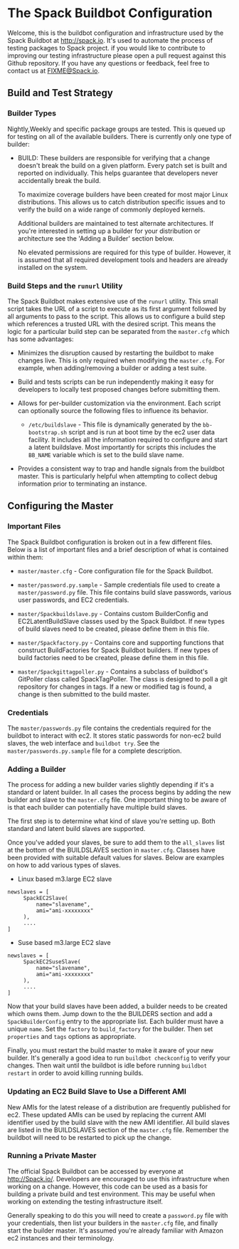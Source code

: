 # The Spack Buildbot Configuration

Welcome, this is the buildbot configuration and infrastructure used by the
Spack Buildbot at http://spack.io.  It's used to automate the process
of testing packages to Spack project. if you would like to
contribute to improving our testing infrastructure please open a pull request
against this Github repository. If you have any questions or feedback, feel
free to contact us at <FIXME@Spack.io>.

## Build and Test Strategy

### Builder Types

Nightly,Weekly and specific package groups are tested. This is queued up for testing on all 
of the available builders.  There is currently only one type of builder:

* BUILD: These builders are responsible for verifying that a change
  doesn't break the build on a given platform.  Every patch set 
  is built and reported on individually.  This helps guarantee that
  developers never accidentally break the build.

  To maximize coverage builders have been created for most major Linux
  distributions.  This allows us to catch distribution specific issues and to
  verify the build on a wide range of commonly deployed kernels.

  Additional builders are maintained to test alternate architectures.  If
  you're interested in setting up a builder for your distribution or
  architecture see the 'Adding a Builder' section below.

  No elevated permissions are required for this type of builder.  However,
  it is assumed that all required development tools and headers are already
  installed on the system.

### Build Steps and the `runurl` Utility

The Spack Buildbot makes extensive use of the `runurl`
utility.  This small script takes the URL of a script to execute as its first 
argument followed by all arguments to pass to the script. This allows us to
configure a build step which references a trusted URL with the desired script.
This means the logic for a particular build step can be separated from the
`master.cfg` which has some advantages:

* Minimizes the disruption caused by restarting the buildbot to make
  changes live.  This is only required when modifying the `master.cfg`.
  For example, when adding/removing a builder or adding a test suite.

* Build and tests scripts can be run independently making it easy for
  developers to locally test proposed changes before submitting them.

* Allows for per-builder customization via the environment.
  Each script can optionally source the following files to influence its
  behavior.

  * `/etc/buildslave` - This file is dynamically generated by the
    `bb-bootstrap.sh` script and is run at boot time by the ec2 user data
    facility.  It includes all the information required to configure and
    start a latent buildslave.  Most importantly for scripts this includes
    the `BB_NAME` variable which is set to the build slave name.

* Provides a consistent way to trap and handle signals from the buildbot
  master.  This is particularly helpful when attempting to collect debug
  information prior to terminating an instance.

## Configuring the Master

### Important Files

The Spack Buildbot configuration is broken out in a few different files.
Below is a list of important files and a brief description of what is
contained within them:

* `master/master.cfg` - Core configuration file for the Spack Buildbot.

* `master/password.py.sample` - Sample credentials file used to create
  a `master/password.py` file. This file contains build slave passwords,
  various user passwords, and EC2 credentials.

* `master/Spackbuildslave.py` - Contains custom BuilderConfig and
  EC2LatentBuildSlave classes used by the Spack Buildbot. If new types
  of build slaves need to be created, please define them in this file.

* `master/Spackfactory.py` - Contains core and supporting functions that 
  construct BuildFactories for Spack Buildbot builders. If new types of
  build factories need to be created, please define them in this file.

* `master/Spackgittagpoller.py` - Contains a subclass of buildbot's
  GitPoller class called SpackTagPoller. The class is designed to
  poll a git repository for changes in tags. If a new or modified tag
  is found, a change is then submitted to the build master. 

### Credentials

The `master/passwords.py` file contains the credentials required for the
buildbot to interact with ec2.  It stores static passwords for
non-ec2 build slaves, the web interface and `buildbot try`.  See the
`master/passwords.py.sample` file for a complete description.

### Adding a Builder

The process for adding a new builder varies slightly depending
if it's a standard or latent builder.  In all cases the
process begins by adding the new builder and slave to the `master.cfg` file.
One important thing to be aware of is that each builder can potentially have
multiple build slaves.

The first step is to determine what kind of slave you're setting up.  Both
standard and latent build slaves are supported.

Once you've added your slaves, be sure to add them to the `all_slaves` list 
at the bottom of the BUILDSLAVES section in `master.cfg`.  Classes have been
provided with suitable default values for slaves. Below are examples on
how to add various types of slaves.

* Linux based m3.large EC2 slave
```
newslaves = [                                                                                     
     SpackEC2Slave(
         name="slavename",
         ami="ami-xxxxxxxx"
     ),
     ....
]
```

* Suse based m3.large EC2 slave
```
newslaves = [                                                                                     
     SpackEC2SuseSlave(
         name="slavename",
         ami="ami-xxxxxxxx"
     ),
     ....
]
```

Now that your build slaves have been added, a builder needs to be created which
owns them.  Jump down to the the BUILDERS section and add a
`SpackBuilderConfig` entry to the appropriate list.  Each builder must
have a unique `name`. Set the `factory` to `build_factory` for the builder.
Then set `properties` and `tags` options as appropriate.

Finally, you must restart the build master to make it aware of your new
builder.  It's generally a good idea to run `buildbot checkconfig` to verify
your changes.  Then wait until the buildbot is idle before running
`buildbot restart` in order to avoid killing running builds.

### Updating an EC2 Build Slave to Use a Different AMI

New AMIs for the latest release of a distribution are frequently published for
ec2.  These updated AMIs can be used by replacing the current AMI identifier
used by the build slave with the new AMI identifier.  All build slaves are
listed in the BUILDSLAVES section of the `master.cfg` file.  Remember the
buildbot will need to be restarted to pick up the change.

### Running a Private Master

The official Spack Buildbot can be accessed by everyone at
http://Spack.io/. Developers are encouraged to use this infrastructure
when working on a change. However, this code can be used as a basis for
building a private build and test environment.  This may be useful when working
on extending the testing infrastructure itself.

Generally speaking to do this you will need to create a `password.py` file
with your credentials, then list your builders in the `master.cfg` file, and
finally start the builder master.  It's assumed you're already familiar with
Amazon ec2 instances and their terminology.
